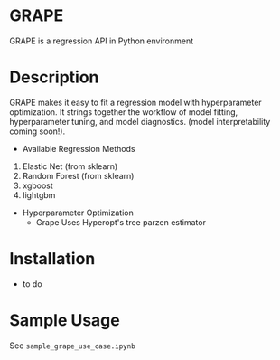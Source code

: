 # GRAPE
GRAPE is a regression API in Python environment

# Description
GRAPE makes it easy to fit a regression model with hyperparameter optimization. It strings together the workflow of model fitting, hyperparameter tuning, and model diagnostics. (model interpretability coming soon!).
- Available Regression Methods
1. Elastic Net (from sklearn)
2. Random Forest (from sklearn)
3. xgboost
4. lightgbm
- Hyperparameter Optimization
    - Grape Uses Hyperopt's tree parzen estimator

# Installation
- to do

# Sample Usage
See `sample_grape_use_case.ipynb`